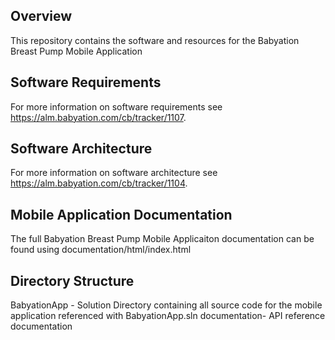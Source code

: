 ## Overview

This repository contains the software and resources for the Babyation Breast Pump Mobile Application

## Software Requirements

For more information on software requirements see https://alm.babyation.com/cb/tracker/1107.

## Software Architecture

For more information on software architecture see https://alm.babyation.com/cb/tracker/1104.

## Mobile Application Documentation

The full Babyation Breast Pump Mobile Applicaiton documentation can be found using documentation/html/index.html

## Directory Structure

BabyationApp - Solution Directory containing all source code for the mobile application referenced with BabyationApp.sln
documentation- API reference documentation
